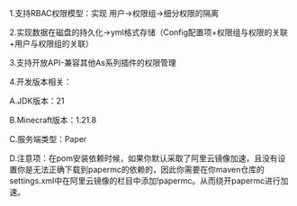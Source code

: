 1.支持RBAC权限模型：实现 用户->权限组->细分权限的隔离

2.实现数据在磁盘的持久化->yml格式存储（Config配置项+权限组与权限的关联+用户与权限组的关联）

3.支持开放API-兼容其他As系列插件的权限管理

4.开发版本相关：

A.JDK版本：21

B.Minecraft版本：1.21.8

C.服务端类型：Paper

D.注意项：在pom安装依赖时候，如果你默认采取了阿里云镜像加速，且没有设置<mirrorOf>你是无法正确下载到papermc的依赖的，因此你需要在你maven仓库的settings.xml中在阿里云镜像的<mirrorof>栏目中添加!papermc。从而绕开papermc进行加速。